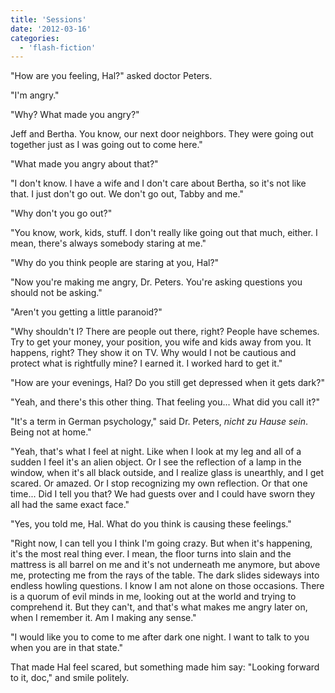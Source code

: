 ```yaml
---
title: 'Sessions'
date: '2012-03-16'
categories:
  - 'flash-fiction'
---
```


"How are you feeling, Hal?" asked doctor Peters.

"I'm angry."

<!-- truncate -->

"Why? What made you angry?"

Jeff and Bertha. You know, our next door neighbors. They were going out together
just as I was going out to come here."

"What made you angry about that?"

"I don't know. I have a wife and I don't care about Bertha, so it's not like
that. I just don't go out. We don't go out, Tabby and me."

"Why don't you go out?"

"You know, work, kids, stuff. I don't really like going out that much, either. I
mean, there's always somebody staring at me."

"Why do you think people are staring at you, Hal?"

"Now you're making me angry, Dr. Peters. You're asking questions you should not
be asking."

"Aren't you getting a little paranoid?"

"Why shouldn't I? There are people out there, right? People have schemes. Try to
get your money, your position, you wife and kids away from you. It happens,
right? They show it on TV. Why would I not be cautious and protect what is
rightfully mine? I earned it. I worked hard to get it."

"How are your evenings, Hal? Do you still get depressed when it gets dark?"

"Yeah, and there's this other thing. That feeling you... What did you call it?"

"It's a term in German psychology," said Dr. Peters, _nicht zu Hause sein_.
Being not at home."

"Yeah, that's what I feel at night. Like when I look at my leg and all of a
sudden I feel it's an alien object. Or I see the reflection of a lamp in the
window, when it's all black outside, and I realize glass is unearthly, and I get
scared. Or amazed. Or I stop recognizing my own reflection. Or that one time...
Did I tell you that? We had guests over and I could have sworn they all had the
same exact face."

"Yes, you told me, Hal. What do you think is causing these feelings."

"Right now, I can tell you I think I'm going crazy. But when it's happening,
it's the most real thing ever. I mean, the floor turns into slain and the
mattress is all barrel on me and it's not underneath me anymore, but above me,
protecting me from the rays of the table. The dark slides sideways into endless
howling questions. I know I am not alone on those occasions. There is a quorum
of evil minds in me, looking out at the world and trying to comprehend it. But
they can't, and that's what makes me angry later on, when I remember it. Am I
making any sense."

"I would like you to come to me after dark one night. I want to talk to you when
you are in that state."

That made Hal feel scared, but something made him say: "Looking forward to it,
doc," and smile politely.

